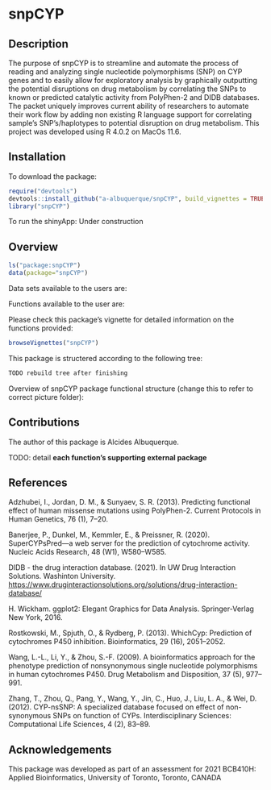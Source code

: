 
# snpCYP

## Description

The purpose of snpCYP is to streamline and automate the process of
reading and analyzing single nucleotide polymorphisms (SNP) on CYP genes
and to easily allow for exploratory analysis by graphically outputting
the potential disruptions on drug metabolism by correlating the SNPs to
known or predicted catalytic activity from PolyPhen-2 and DIDB
databases. The packet uniquely improves current ability of researchers
to automate their work flow by adding non existing R language support
for correlating sample’s SNP’s/haplotypes to potential disruption on
drug metabolism. This project was developed using R 4.0.2 on MacOs 11.6.

## Installation

To download the package:

``` r
require("devtools")
devtools::install_github("a-albuquerque/snpCYP", build_vignettes = TRUE)
library("snpCYP")
```

To run the shinyApp: Under construction

## Overview

``` r
ls("package:snpCYP")
data(package="snpCYP")
```

Data sets available to the users are:

Functions available to the user are:

Please check this package’s vignette for detailed information on the
functions provided:

``` r
browseVignettes("snpCYP")
```

This package is structered according to the following tree:

``` r
TODO rebuild tree after finishing
```

Overview of snpCYP package functional structure (change this to refer to
correct picture folder): <!-- [](./inst/extdata/snpCYP.png) -->

## Contributions

The author of this package is Alcides Albuquerque.

TODO: detail **each function’s supporting external package**

## References

Adzhubei, I., Jordan, D. M., & Sunyaev, S. R. (2013). Predicting
functional effect of human missense mutations using PolyPhen-2. Current
Protocols in Human Genetics, 76 (1), 7–20.

Banerjee, P., Dunkel, M., Kemmler, E., & Preissner, R. (2020).
SuperCYPsPred—a web server for the prediction of cytochrome activity.
Nucleic Acids Research, 48 (W1), W580–W585.

DIDB - the drug interaction database. (2021). In UW Drug Interaction
Solutions. Washinton University.
<https://www.druginteractionsolutions.org/solutions/drug-interaction-database/>

H. Wickham. ggplot2: Elegant Graphics for Data Analysis. Springer-Verlag
New York, 2016.

Rostkowski, M., Spjuth, O., & Rydberg, P. (2013). WhichCyp: Prediction
of cytochromes P450 inhibition. Bioinformatics, 29 (16), 2051–2052.

Wang, L.-L., Li, Y., & Zhou, S.-F. (2009). A bioinformatics approach for
the phenotype prediction of nonsynonymous single nucleotide
polymorphisms in human cytochromes P450. Drug Metabolism and
Disposition, 37 (5), 977–991.

Zhang, T., Zhou, Q., Pang, Y., Wang, Y., Jin, C., Huo, J., Liu, L. A., &
Wei, D. (2012). CYP-nsSNP: A specialized database focused on effect of
non-synonymous SNPs on function of CYPs. Interdisciplinary Sciences:
Computational Life Sciences, 4 (2), 83–89.

## Acknowledgements

This package was developed as part of an assessment for 2021 BCB410H:
Applied Bioinformatics, University of Toronto, Toronto, CANADA
